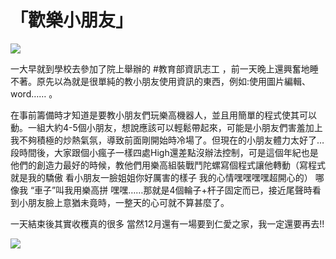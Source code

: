 # 「歡樂小朋友」
![](https://imgur.com/J4eT04p.jpg)

一大早就到學校去參加了院上舉辦的 #教育部資訊志工 ，前一天晚上還興奮地睡不著。原先以為就是很單純的教小朋友使用資訊的東西，例如:使用圖片編輯、word…… 。

在事前籌備時才知道是要教小朋友們玩樂高機器人，並且用簡單的程式使其可以動。一組大約4-5個小朋友，想說應該可以輕鬆帶起來，可能是小朋友們害羞加上我不夠積極的炒熱氣氛，導致前面剛開始時冷場了。但現在的小朋友體力太好了…段時間後，大家跟個小瘋子一樣四處High還差點沒辦法控制，可是這個年紀也是他們的創造力最好的時候，教他們用樂高組裝戰鬥陀螺寫個程式讓他轉動（寫程式就是我的驕傲 看小朋友一臉姐姐你好厲害的樣子 我的心情嘿嘿嘿嘿超開心的） 哪像我 “車子”叫我用樂高拼 嘿嘿……那就是4個輪子+杆子固定而已，接近尾聲時看到小朋友臉上意猶未竟時，一整天的心可就不算甚麼了。

一天結束後其實收穫真的很多 當然12月還有一場要到仁愛之家，我一定還要再去!! 

![](https://imgur.com/nLuO9yA.jpg)
